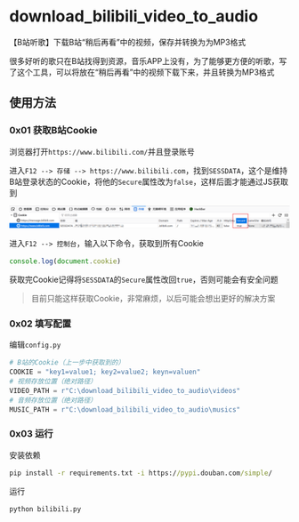 # download_bilibili_video_to_audio

【B站听歌】下载B站“稍后再看”中的视频，保存并转换为为MP3格式

很多好听的歌只在B站找得到资源，音乐APP上没有，为了能够更方便的听歌，写了这个工具，可以将放在“稍后再看”中的视频下载下来，并且转换为MP3格式

## 使用方法

### 0x01 获取B站Cookie

浏览器打开`https://www.bilibili.com/`并且登录账号

进入`F12 --> 存储 --> https://www.bilibili.com`，找到`SESSDATA`，这个是维持B站登录状态的Cookie，将他的`Secure`属性改为`false`，这样后面才能通过JS获取到

![](imgs/cbb06ac73eed225e4392f987d7e49629.png)

进入`F12 --> 控制台`，输入以下命令，获取到所有Cookie

```js
console.log(document.cookie)
```

获取完Cookie记得将`SESSDATA`的`Secure`属性改回`true`，否则可能会有安全问题

> 目前只能这样获取Cookie，非常麻烦，以后可能会想出更好的解决方案

### 0x02 填写配置

编辑`config.py`

```py
# B站的Cookie（上一步中获取到的）
COOKIE = "key1=value1; key2=value2; keyn=valuen"
# 视频存放位置（绝对路径）
VIDEO_PATH = r"C:\download_bilibili_video_to_audio\videos"
# 音频存放位置（绝对路径）
MUSIC_PATH = r"C:\download_bilibili_video_to_audio\musics"
```

### 0x03 运行

安装依赖

```cmd
pip install -r requirements.txt -i https://pypi.douban.com/simple/
```

运行

```cmd
python bilibili.py
```